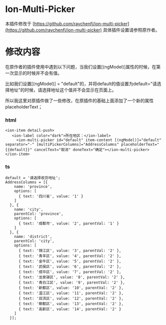 # Ion-Multi-Picker
本插件修改于 [https://github.com/raychenfj/ion-multi-picker](https://github.com/raychenfj/ion-multi-picker)
具体插件设置请参照原作者。

# 修改内容
在原作者的插件使用中遇到以下问题，当我们设置[(ngModel)]属性的时候，在第一次显示的时候并不会有值。

比如我们设置[(ngModel)] = "default"的，并将default的值设置为default="请选择地址"的时候，请选择地址这个值并不会显示在页面上。

所以我这里对原插件做了一些修改，在原插件的基础上面添加了一个新的属性placeholderText；

### html
```
<ion-item detail-push>
   <ion-label color="dark">所在地区：</ion-label>
     <ion-multi-picker id="default" item-content [(ngModel)]="default" separator="-" [multiPickerColumns]="AddressColumns" placeholderText="{{default}}" cancelText="取消" doneText="确定"></ion-multi-picker>
</ion-item>
```
### ts

```
default = '请选择收货地址';
AddressColumns = [{
    name: 'province',
    options: [
      { text: '四川省', value: '1' }
    ]
  }, {
    name: 'city',
    parentCol: 'province',
    options: [
      { text: '成都市', value: '2', parentVal: '1' }
    ]
  }, {
    name: 'district',
    parentCol: 'city',
    options: [
      { text: '锦江区', value: '3', parentVal: '2' },
      { text: '青羊区', value: '4', parentVal: '2' },
      { text: '金牛区', value: '5', parentVal: '2' },
      { text: '武侯区', value: '6', parentVal: '2' },
      { text: '成华区', value: '7', parentVal: '2' },
      { text: '龙泉驿区', value: '8', parentVal: '2' },
      { text: '青白江区', value: '9', parentVal: '2' },
      { text: '新都区', value: '10', parentVal: '2' },
      { text: '温江区', value: '11', parentVal: '2' },
      { text: '双流区', value: '12', parentVal: '2' },
      { text: '郫都区', value: '13', parentVal: '2' },
      { text: '高新区', value: '14', parentVal: '2' }
    ]
  }];
```
